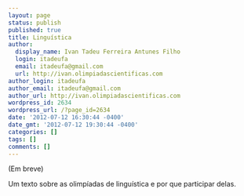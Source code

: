 ```yaml
---
layout: page
status: publish
published: true
title: Linguística
author:
  display_name: Ivan Tadeu Ferreira Antunes Filho
  login: itadeufa
  email: itadeufa@gmail.com
  url: http://ivan.olimpiadascientificas.com
author_login: itadeufa
author_email: itadeufa@gmail.com
author_url: http://ivan.olimpiadascientificas.com
wordpress_id: 2634
wordpress_url: /?page_id=2634
date: '2012-07-12 16:30:44 -0400'
date_gmt: '2012-07-12 19:30:44 -0400'
categories: []
tags: []
comments: []
---
```

(Em breve)

Um texto sobre as olimpíadas de linguística e por que participar delas.
